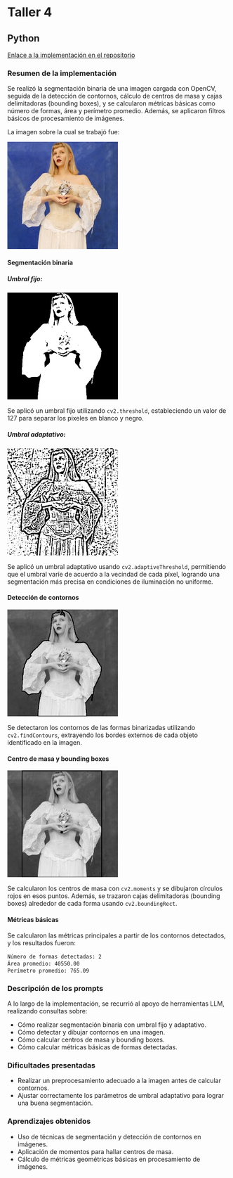 # Taller 4
## Python
[Enlace a la implementación en el repositorio](https://github.com/mijx/computacion-visual/tree/main/2025-04-21_taller_segmentacion_formas/python/taller4)

### Resumen de la implementación

Se realizó la segmentación binaria de una imagen cargada con OpenCV, seguida de la detección de contornos, cálculo de centros de masa y cajas delimitadoras (bounding boxes), y se calcularon métricas básicas como número de formas, área y perímetro promedio. Además, se aplicaron filtros básicos de procesamiento de imágenes.

La imagen sobre la cual se trabajó fue:

<img src="python\taller4\img\aurora.png" width="50%" />

#### Segmentación binaria
##### Umbral fijo:
<img src="python\taller4\img\umbralfijo.jpg" width="50%" />

Se aplicó un umbral fijo utilizando `cv2.threshold`, estableciendo un valor de 127 para separar los pixeles en blanco y negro.

##### Umbral adaptativo:
<img src="python\taller4\img\umbraladaptativo.jpg" width="50%" />

Se aplicó un umbral adaptativo usando `cv2.adaptiveThreshold`, permitiendo que el umbral varíe de acuerdo a la vecindad de cada píxel, logrando una segmentación más precisa en condiciones de iluminación no uniforme.

#### Detección de contornos
<img src="python\taller4\img\contornos.jpg" width="50%" />

Se detectaron los contornos de las formas binarizadas utilizando `cv2.findContours`, extrayendo los bordes externos de cada objeto identificado en la imagen.

#### Centro de masa y bounding boxes
<img src="python\taller4\img\centrosyboxes.jpg" width="50%" />

Se calcularon los centros de masa con `cv2.moments` y se dibujaron círculos rojos en esos puntos. Además, se trazaron cajas delimitadoras (bounding boxes) alrededor de cada forma usando `cv2.boundingRect`.

#### Métricas básicas
Se calcularon las métricas principales a partir de los contornos detectados, y los resultados fueron:

    Número de formas detectadas: 2
    Área promedio: 40550.00
    Perímetro promedio: 765.09

### Descripción de los prompts
A lo largo de la implementación, se recurrió al apoyo de herramientas LLM, realizando consultas sobre:
* Cómo realizar segmentación binaria con umbral fijo y adaptativo.
* Cómo detectar y dibujar contornos en una imagen.
* Cómo calcular centros de masa y bounding boxes.
* Cómo calcular métricas básicas de formas detectadas.

### Dificultades presentadas
* Realizar un preprocesamiento adecuado a la imagen antes de calcular contornos.
* Ajustar correctamente los parámetros de umbral adaptativo para lograr una buena segmentación.

### Aprendizajes obtenidos
* Uso de técnicas de segmentación y detección de contornos en imágenes.
* Aplicación de momentos para hallar centros de masa.
* Cálculo de métricas geométricas básicas en procesamiento de imágenes.
